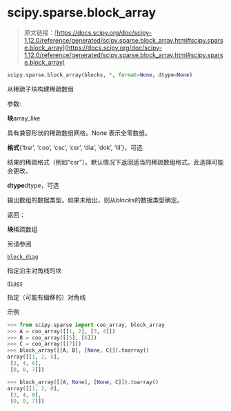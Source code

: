 # scipy.sparse.block_array

> 原文链接：[https://docs.scipy.org/doc/scipy-1.12.0/reference/generated/scipy.sparse.block_array.html#scipy.sparse.block_array](https://docs.scipy.org/doc/scipy-1.12.0/reference/generated/scipy.sparse.block_array.html#scipy.sparse.block_array)

```py
scipy.sparse.block_array(blocks, *, format=None, dtype=None)
```

从稀疏子块构建稀疏数组

参数:

**块**array_like

具有兼容形状的稀疏数组网格。None 表示全零数组。

**格式**{‘bsr’, ‘coo’, ‘csc’, ‘csr’, ‘dia’, ‘dok’, ‘lil’}，可选

结果的稀疏格式（例如“csr”）。默认情况下返回适当的稀疏数组格式。此选择可能会更改。

**dtype**dtype，可选

输出数组的数据类型。如果未给出，则从*blocks*的数据类型确定。

返回：

**块**稀疏数组

另请参阅

[`block_diag`](https://docs.scipy.org/doc/scipy-1.12.0/reference/generated/scipy.sparse.block_diag.html#scipy.sparse.block_diag "scipy.sparse.block_diag")

指定沿主对角线的块

[`diags`](https://docs.scipy.org/doc/scipy-1.12.0/reference/generated/scipy.sparse.diags.html#scipy.sparse.diags "scipy.sparse.diags")

指定（可能有偏移的）对角线

示例

```py
>>> from scipy.sparse import coo_array, block_array
>>> A = coo_array([[1, 2], [3, 4]])
>>> B = coo_array([[5], [6]])
>>> C = coo_array([[7]])
>>> block_array([[A, B], [None, C]]).toarray()
array([[1, 2, 5],
 [3, 4, 6],
 [0, 0, 7]]) 
```

```py
>>> block_array([[A, None], [None, C]]).toarray()
array([[1, 2, 0],
 [3, 4, 0],
 [0, 0, 7]]) 
```
